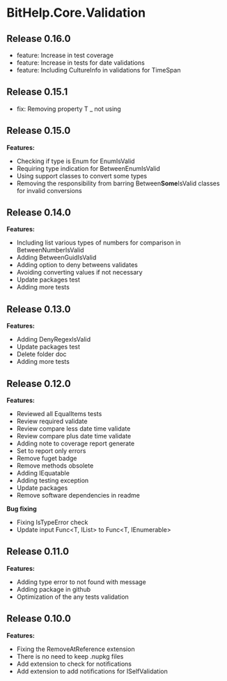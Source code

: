 # BitHelp.Core.Validation

## Release 0.16.0

- feature: Increase in test coverage
- feature: Increase in tests for date validations
- feature: Including CultureInfo in validations for TimeSpan

## Release 0.15.1

- fix: Removing property T _ not using

## Release 0.15.0

**Features:**

- Checking if type is Enum for EnumIsValid
- Requiring type indication for BetweenEnumIsValid
- Using support classes to convert some types
- Removing the responsibility from barring Between**Some**IsValid classes for invalid conversions

## Release 0.14.0

**Features:**

- Including list various types of numbers for comparison in BetweenNumberIsValid
- Adding BetweenGuidIsValid
- Adding option to deny betweens validates
- Avoiding converting values if not necessary
- Update packages test
- Adding more tests


## Release 0.13.0

**Features:**

- Adding DenyRegexIsValid
- Update packages test
- Delete folder doc
- Adding more tests

## Release 0.12.0

**Features:**

- Reviewed all EqualItems tests
- Review required validate
- Review compare less date time validate
- Review compare plus date time validate
- Adding note to coverage report generate
- Set to report only errors
- Remove fuget badge
- Remove methods obsolete
- Adding IEquatable<ValidationMessage>
- Adding testing exception
- Update packages
- Remove software dependencies in readme

**Bug fixing**

- Fixing IsTypeError check
- Update input Func<T, IList> to Func<T, IEnumerable>

## Release 0.11.0

**Features:**

- Adding type error to not found with message
- Adding package in github
- Optimization of the any tests validation

## Release 0.10.0

**Features:**

- Fixing the RemoveAtReference extension
- There is no need to keep .nupkg files
- Add extension to check for notifications
- Add extension to add notifications for ISelfValidation